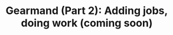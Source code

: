 ---
layout: post
title: "Gearmand (Part 2): Adding jobs, doing work (coming soon)"
category: gearman
published: false
---